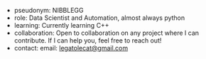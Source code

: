 - pseudonym: NIBBLEGG
- role: Data Scientist and Automation, almost always python
- learning: Currently learning C++
- collaboration: Open to collaboration on any project where I can contribute. If I can help you, feel free to reach out!
- contact: 
    email: legatolecat@gmail.com
